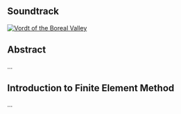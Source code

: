 ## Soundtrack
[![Vordt of the Boreal Valley](https://github.com/lenferdetroud/misc/blob/master/university/vordt_of_the_boreal_valley_link.png)](https://www.youtube.com/watch?v=nxXcuDAv7Ss&t=107s)
## Abstract
...
## Introduction to Finite Element Method
...
